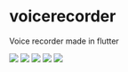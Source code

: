 # voicerecorder

Voice recorder made in flutter

![](voice1.png)
![](voice2.png)
![](voice3.png)
![](voice4.png)
![](voice5.png)
